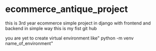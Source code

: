 # ecommerce_antique_project
this is 3rd year ecommerce simple project in django with frontend and backend in simple way
this is my fist git hub

you are yet to create virtual environment like" python -m venv name_of_environment"
